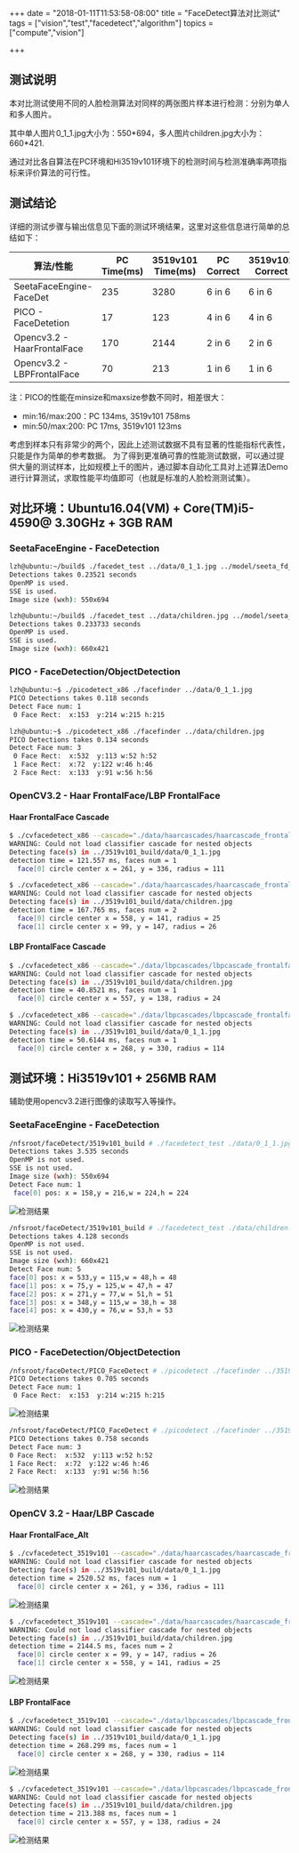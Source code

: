 +++
date = "2018-01-11T11:53:58-08:00"
title = "FaceDetect算法对比测试"
tags = ["vision","test","facedetect","algorithm"]
topics = ["compute","vision"]

+++

## 测试说明

本对比测试使用不同的人脸检测算法对同样的两张图片样本进行检测：分别为单人和多人图片。

其中单人图片0_1_1.jpg大小为：550\*694，多人图片children.jpg大小为：660\*421.

通过对比各自算法在PC环境和Hi3519v101环境下的检测时间与检测准确率两项指标来评价算法的可行性。

## 测试结论

详细的测试步骤与输出信息见下面的测试环境结果，这里对这些信息进行简单的总结如下：

算法/性能 | PC Time(ms)|3519v101 Time(ms)|PC Correct|3519v101 Correct|
--------- |------------|-----------------|----------|----------------|
SeetaFaceEngine-FaceDet | 235    |3280   |6 in 6       |6 in 6             |
PICO - FaceDetetion     | 17|123    |4 in 6       |4 in 6             |
Opencv3.2 - HaarFrontalFace|170  |2144   |2 in 6       |2 in 6             |
Opencv3.2 - LBPFrontalFace|70    |213    |1 in 6       |1 in 6             |

注：PICO的性能在minsize和maxsize参数不同时，相差很大：

- min:16/max:200：PC 134ms, 3519v101 758ms
- min:50/max:200: PC 17ms,  3519v101 123ms

考虑到样本只有非常少的两个，因此上述测试数据不具有显著的性能指标代表性，只能是作为简单的参考数据。
为了得到更准确可靠的性能测试数据，可以通过提供大量的测试样本，比如规模上千的图片，通过脚本自动化工具对上述算法Demo进行计算测试，求取性能平均值即可（也就是标准的人脸检测测试集）。


## 对比环境：Ubuntu16.04(VM) + Core(TM)i5-4590@ 3.30GHz + 3GB RAM

### SeetaFaceEngine - FaceDetection

```bash
lzh@ubuntu:~/build$ ./facedet_test ../data/0_1_1.jpg ../model/seeta_fd_frontal_v1.0.bin 
Detections takes 0.23521 seconds 
OpenMP is used.
SSE is used.
Image size (wxh): 550x694

lzh@ubuntu:~/build$ ./facedet_test ../data/children.jpg ../model/seeta_fd_frontal_v1.0.bin 
Detections takes 0.233733 seconds 
OpenMP is used.
SSE is used.
Image size (wxh): 660x421
```

### PICO - FaceDetection/ObjectDetection

```bash
lzh@ubuntu:~$ ./picodetect_x86 ./facefinder ../data/0_1_1.jpg 
PICO Detections takes 0.118 seconds 
Detect Face num: 1
 0 Face Rect:  x:153  y:214 w:215 h:215
 
lzh@ubuntu:~$ ./picodetect_x86 ./facefinder ../data/children.jpg 
PICO Detections takes 0.134 seconds 
Detect Face num: 3
 0 Face Rect:  x:532  y:113 w:52 h:52
 1 Face Rect:  x:72  y:122 w:46 h:46
 2 Face Rect:  x:133  y:91 w:56 h:56
```

### OpenCV3.2 - Haar FrontalFace/LBP FrontalFace

#### Haar FrontalFace Cascade
```bash
$ ./cvfacedetect_x86 --cascade="./data/haarcascades/haarcascade_frontalface_alt.xml" --scale=1.3 ../3519v101_build/data/0_1_1.jpg
WARNING: Could not load classifier cascade for nested objects
Detecting face(s) in ../3519v101_build/data/0_1_1.jpg
detection time = 121.557 ms, faces num = 1
  face[0] circle center x = 261, y = 336, radius = 111
  
$ ./cvfacedetect_x86 --cascade="./data/haarcascades/haarcascade_frontalface_alt.xml" --scale=1.3 ../3519v101_build/data/children.jpg
WARNING: Could not load classifier cascade for nested objects
Detecting face(s) in ../3519v101_build/data/children.jpg
detection time = 167.765 ms, faces num = 2
  face[0] circle center x = 558, y = 141, radius = 25
  face[1] circle center x = 99, y = 147, radius = 26
```

#### LBP FrontalFace Cascade 

```bash
$ ./cvfacedetect_x86 --cascade="./data/lbpcascades/lbpcascade_frontalface.xml" --scale=1.3 ../3519v101_build/data/children.jpg
WARNING: Could not load classifier cascade for nested objects
Detecting face(s) in ../3519v101_build/data/children.jpg
detection time = 40.8521 ms, faces num = 1
  face[0] circle center x = 557, y = 138, radius = 24
  
$ ./cvfacedetect_x86 --cascade="./data/lbpcascades/lbpcascade_frontalface.xml" --scale=1.3 ../3519v101_build/data/0_1_1.jpg 
WARNING: Could not load classifier cascade for nested objects
Detecting face(s) in ../3519v101_build/data/0_1_1.jpg
detection time = 50.6144 ms, faces num = 1
  face[0] circle center x = 268, y = 330, radius = 114

```



## 测试环境：Hi3519v101 + 256MB RAM

辅助使用opencv3.2进行图像的读取写入等操作。

### SeetaFaceEngine - FaceDetection

```bash
/nfsroot/faceDetect/3519v101_build # ./facedetect_test ./data/0_1_1.jpg ./model/seeta_fd_frontal_v1.0.bin 
Detections takes 3.535 seconds 
OpenMP is not used. 
SSE is not used.
Image size (wxh): 550x694
Detect Face num: 1
 face[0] pos: x = 158,y = 216,w = 224,h = 224
 ```
 ![检测结果](/img/facedetect/0_1_1-seeta-fd.jpg)

 ```bash
/nfsroot/faceDetect/3519v101_build # ./facedetect_test ./data/children.jpg  ./model/seeta_fd_frontal_v1.0.bin 
Detections takes 4.128 seconds 
OpenMP is not used. 
SSE is not used.
Image size (wxh): 660x421
Detect Face num: 5
 face[0] pos: x = 533,y = 115,w = 48,h = 48
 face[1] pos: x = 75,y = 125,w = 47,h = 47
 face[2] pos: x = 271,y = 77,w = 51,h = 51
 face[3] pos: x = 348,y = 115,w = 38,h = 38
 face[4] pos: x = 430,y = 76,w = 53,h = 53
```
 ![检测结果](/img/facedetect/children-seeta-fd.jpg)

### PICO - FaceDetection/ObjectDetection

```bash
/nfsroot/faceDetect/PICO_FaceDetect # ./picodetect ./facefinder ../3519v101_build/data/0_1_1.jpg 
PICO Detections takes 0.705 seconds 
Detect Face num: 1
 0 Face Rect:  x:153  y:214 w:215 h:215
 ```
 ![检测结果](/img/facedetect/0_1_1-pico-fd.jpg)

 ```bash
/nfsroot/faceDetect/PICO_FaceDetect # ./picodetect ./facefinder ../3519v101_build/data/children.jpg 
PICO Detections takes 0.758 seconds 
Detect Face num: 3
 0 Face Rect:  x:532  y:113 w:52 h:52
 1 Face Rect:  x:72  y:122 w:46 h:46
 2 Face Rect:  x:133  y:91 w:56 h:56
```
 ![检测结果](/img/facedetect/children-pico-fd.jpg)

### OpenCV 3.2 - Haar/LBP Cascade

#### Haar FrontalFace_Alt

```bash
$ ./cvfacedetect_3519v101 --cascade="./data/haarcascades/haarcascade_frontalface_alt.xml" --scale=1.3 ../3519v101_build/data/0_1_1.jpg
WARNING: Could not load classifier cascade for nested objects
Detecting face(s) in ../3519v101_build/data/0_1_1.jpg
detection time = 2520.52 ms, faces num = 1
  face[0] circle center x = 261, y = 336, radius = 111
```
![检测结果](/img/facedetect/0_1_1-cvhaar-fd.jpg)

```bash
$ ./cvfacedetect_3519v101 --cascade="./data/haarcascades/haarcascade_frontalface_alt.xml" --scale=1.3 ../3519v101_build/data/children.jpg
WARNING: Could not load classifier cascade for nested objects
Detecting face(s) in ../3519v101_build/data/children.jpg
detection time = 2144.5 ms, faces num = 2
  face[0] circle center x = 99, y = 147, radius = 26
  face[1] circle center x = 558, y = 141, radius = 25
``` 
![检测结果](/img/facedetect/children-cvhaar-fd.jpg)
 
#### LBP FrontalFace

```bash
$ ./cvfacedetect_3519v101 --cascade="./data/lbpcascades/lbpcascade_frontalface.xml" --scale=1.3 ../3519v101_build/data/0_1_1.jpg 
WARNING: Could not load classifier cascade for nested objects
Detecting face(s) in ../3519v101_build/data/0_1_1.jpg
detection time = 268.299 ms, faces num = 1
  face[0] circle center x = 268, y = 330, radius = 114
```
![检测结果](/img/facedetect/0_1_1-cvlbp-fd.jpg)

```bash
$ ./cvfacedetect_3519v101 --cascade="./data/lbpcascades/lbpcascade_frontalface.xml" --scale=1.3 ../3519v101_build/data/children.jpg 
WARNING: Could not load classifier cascade for nested objects
Detecting face(s) in ../3519v101_build/data/children.jpg
detection time = 213.388 ms, faces num = 1
  face[0] circle center x = 557, y = 138, radius = 24
```
![检测结果](/img/facedetect/children-cvlbp-fd.jpg)

